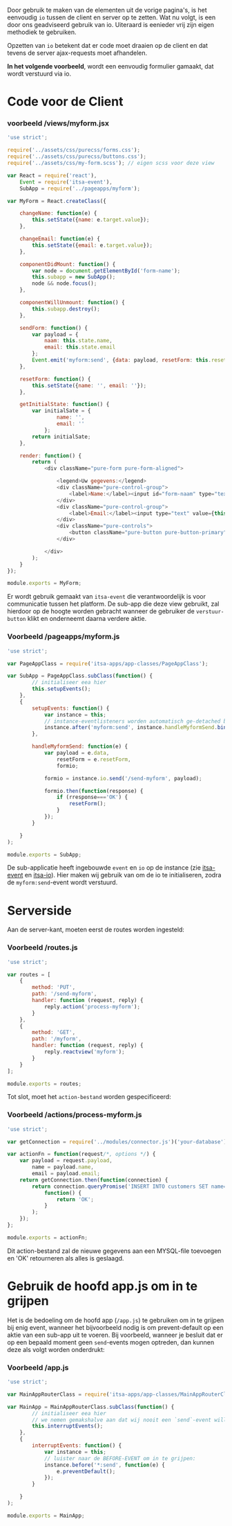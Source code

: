Door gebruik te maken van de elementen uit de vorige pagina's, is het eenvoudig `io` tussen de client en server op te zetten. Wat nu volgt, is een door ons geadviseerd gebruik van io. Uiteraard is eenieder vrij zijn eigen methodiek te gebruiken.

Opzetten van `io` betekent dat er code moet draaien op de client en dat tevens de server ajax-requests moet afhandelen.

**In het volgende voorbeeld**, wordt een eenvoudig formulier gamaakt, dat wordt verstuurd via io.

# Code voor de Client

### voorbeeld /views/myform.jsx
```js
'use strict';

require('../assets/css/purecss/forms.css');
require('../assets/css/purecss/buttons.css');
require('../assets/css/my-form.scss'); // eigen scss voor deze view

var React = require('react'),
    Event = require('itsa-event'),
    SubApp = require('../pageapps/myform');

var MyForm = React.createClass({

    changeName: function(e) {
        this.setState({name: e.target.value});
    },

    changeEmail: function(e) {
        this.setState({email: e.target.value});
    },

    componentDidMount: function() {
        var node = document.getElementById('form-name');
        this.subapp = new SubApp();
        node && node.focus();
    },

    componentWillUnmount: function() {
        this.subapp.destroy();
    },

    sendForm: function() {
        var payload = {
            naam: this.state.name,
            email: this.state.email
        };
        Event.emit('myform:send', {data: payload, resetForm: this.resetForm});
    },

    resetForm: function() {
        this.setState({name: '', email: ''});
    },

    getInitialState: function() {
        var initialSate = {
                name: '',
                email: ''
            };
        return initialSate;
    },

    render: function() {
        return (
            <div className="pure-form pure-form-aligned">

                <legend>Uw gegevens:</legend>
                <div className="pure-control-group">
                    <label>Name:</label><input id="form-naam" type="text" value={this.state.naam} onChange={this.changeName} />
                </div>
                <div className="pure-control-group">
                    <label>Email:</label><input type="text" value={this.state.email} onChange={this.changeEmail} />
                </div>
                <div className="pure-controls">
                    <button className="pure-button pure-button-primary" onClick={this.sendForm}>Verstuur</button>
                </div>

            </div>
        );
    }
});

module.exports = MyForm;

```

Er wordt gebruik gemaakt van `itsa-event` die verantwoordelijk is voor communicatie tussen het platform. De sub-app die deze view gebruikt, zal hierdoor op de hoogte worden gebracht wanneer de gebruiker de `verstuur-button` klikt en onderneemt daarna verdere aktie.


### Voorbeeld /pageapps/myform.js
```js
'use strict';

var PageAppClass = require('itsa-apps/app-classes/PageAppClass');

var SubApp = PageAppClass.subClass(function() {
        // initialiseer eea hier
        this.setupEvents();
    },
    {
        setupEvents: function() {
            var instance = this;
            // instance-eventlisteners worden automatisch ge-detached bij destruction
            instance.after('myform:send', instance.handleMyformSend.bind(handleMyformSend));
        },

        handleMyformSend: function(e) {
            var payload = e.data,
                resetForm = e.resetForm,
                formio;

            formio = instance.io.send('/send-myform', payload);

            formio.then(function(response) {
                if (rresponse==='OK') {
                    resetForm();
                }
            });
        }

    }
);

module.exports = SubApp;
```

De sub-applicatie heeft ingebouwde `event` en `io` op de instance (zie [itsa-event](http://itsa.io/docs/itsa-event) en [itsa-io](http://itsa.io/docs/itsa-io)). Hier maken wij gebruik van om de io te initialiseren, zodra de `myform:send`-event wordt verstuurd.


# Serverside

Aan de server-kant, moeten eerst de routes worden ingesteld:

### Voorbeeld /routes.js
```js
'use strict';

var routes = [
    {
        method: 'PUT',
        path: '/send-myform',
        handler: function (request, reply) {
            reply.action('process-myform');
        }
    },
    {
        method: 'GET',
        path: '/myform',
        handler: function (request, reply) {
            reply.reactview('myform');
        }
    }
];

module.exports = routes;
```

Tot slot, moet het `action-bestand` worden gespecificeerd:

### Voorbeeld /actions/process-myform.js
```js
'use strict';

var getConnection = require('../modules/connector.js')('your-database');

var actionFn = function(request/*, options */) {
    var payload = request.payload,
        name = payload.name,
        email = payload.email;
    return getConnection.then(function(connection) {
        return connection.queryPromise('INSERT INTO customers SET name=?, email=?', [name, email]).then(
            function() {
                return 'OK';
            }
        );
    });
};

module.exports = actionFn;
```

Dit action-bestand zal de nieuwe gegevens aan een MYSQL-file toevoegen en 'OK' retourneren als alles is geslaagd.


# Gebruik de hoofd app.js om in te grijpen

Het is de bedoeling om de hoofd app (`/app.js`) te gebruiken om in te grijpen bij enig event, wanneer het bijvoorbeeld nodig is om prevent-default op een aktie van een sub-app uit te voeren. Bij voorbeeld, wanneer je besluit dat er op een bepaald moment geen `send`-events mogen optreden, dan kunnen deze als volgt worden onderdrukt:

### Voorbeeld /app.js

```js
'use strict';

var MainAppRouterClass = require('itsa-apps/app-classes/MainAppRouterClass');

var MainApp = MainAppRouterClass.subClass(function() {
        // initialiseer eea hier
        // we nemen gemakshalve aan dat wij nooit een `send`-event willen laten optreden:
        this.interruptEvents();
    },
    {
        interruptEvents: function() {
            var instance = this;
            // luister naar de BEFORE-EVENT om in te grijpen:
            instance.before('*:send', function(e) {
                e.preventDefault();
            });
        }

    }
);

module.exports = MainApp;
```